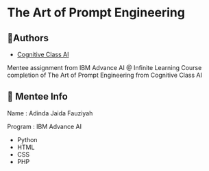 # The Art of Prompt Engineering

## 🔗Authors

- [Cognitive Class AI](https://courses.cognitiveclass.ai/)

Mentee assignment from IBM Advance AI @ Infinite Learning Course completion of The Art of Prompt Engineering from Cognitive Class AI


## 🐹 Mentee Info 
Name : Adinda Jaida Fauziyah

Program : IBM Advance AI

* Python
* HTML
* CSS
* PHP 



  


